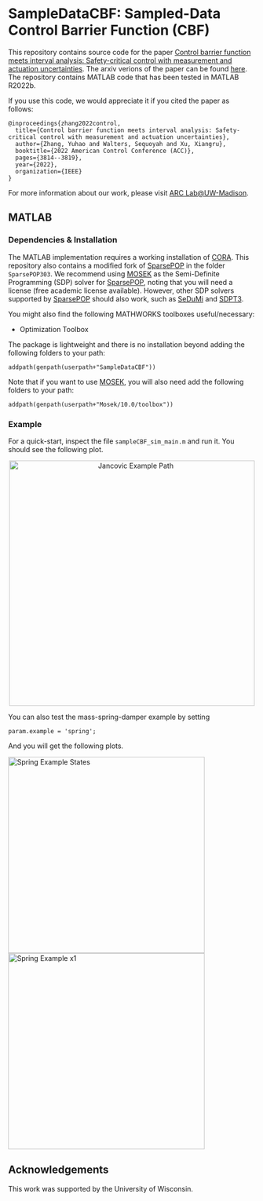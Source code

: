 # SampleDataCBF: Sampled-Data Control Barrier Function (CBF)
This repository contains source code for the paper [Control barrier function meets interval analysis: Safety-critical control with measurement and actuation uncertainties](https://ieeexplore.ieee.org/document/9867681). The arxiv verions of the paper can be found [here](http://128.84.4.34/abs/2110.00915).
The repository contains MATLAB code that has been tested in MATLAB R2022b.

If you use this code, we would appreciate it if you cited the paper as follows:
```
@inproceedings{zhang2022control,
  title={Control barrier function meets interval analysis: Safety-critical control with measurement and actuation uncertainties},
  author={Zhang, Yuhao and Walters, Sequoyah and Xu, Xiangru},
  booktitle={2022 American Control Conference (ACC)},
  pages={3814--3819},
  year={2022},
  organization={IEEE}
}
```

For more information about our work, please visit [ARC Lab@UW-Madison](https://xu.me.wisc.edu/).

## MATLAB
### Dependencies & Installation
The MATLAB implementation requires a working installation of
[CORA](https://tumcps.github.io/CORA/). This repository also contains a modified fork of [SparsePOP](https://sparsepop.sourceforge.io/) in the folder `SparsePOP303`. We recommend using [MOSEK](https://www.mosek.com/) as the Semi-Definite Programming (SDP) solver for [SparsePOP](https://sparsepop.sourceforge.io/), noting that you will need a license (free academic license available). However, other SDP solvers supported by [SparsePOP](https://sparsepop.sourceforge.io/) should also work, such as [SeDuMi](https://github.com/sqlp/sedumi) and [SDPT3](https://github.com/sqlp/sdpt3).

You might also find the following MATHWORKS toolboxes useful/necessary:
* Optimization Toolbox

The package is lightweight and there is no installation beyond adding the following folders to
your path:
```
addpath(genpath(userpath+"SampleDataCBF"))
```
Note that if you want to use [MOSEK](https://www.mosek.com/), you will also need add the following folders to
your path:
```
addpath(genpath(userpath+"Mosek/10.0/toolbox"))
```

### Example

For a quick-start, inspect the file `sampleCBF_sim_main.m` and run it.
You should see the following plot.

<p align="center">
  <img src="https://github.com/wisc-arclab/SampleDataCBF/tree/master/img/example_jankovic.png" width="500" alt="Jancovic Example Path">
</p>

You can also test the mass-spring-damper example by setting
```
param.example = 'spring';

```
And you will get the following plots.

<p float="center">
  <img src="https://github.com/wisc-arclab/SampleDataCBF/tree/master/img/example_spring_states.png" width="400" alt="Spring Example States">
  <img src="https://github.com/ARC-Lab-Research-Group/FlatVCP/blob/master/img/example_spring_x1.png" width="400" alt="Spring Example x1">
</p>

## Acknowledgements
This work was supported by the University of Wisconsin.